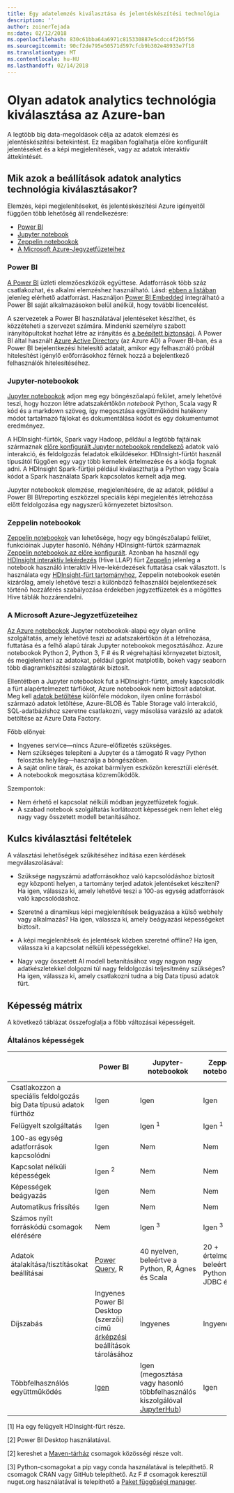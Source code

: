 ```yaml
---
title: Egy adatelemzés kiválasztása és jelentéskészítési technológia
description: ''
author: zoinerTejada
ms:date: 02/12/2018
ms.openlocfilehash: 830c61bba64a6971c815330887e5cdcc4f2b5f56
ms.sourcegitcommit: 90cf2de795e50571d597cfcb9b302e48933e7f18
ms.translationtype: MT
ms.contentlocale: hu-HU
ms.lasthandoff: 02/14/2018
---
```

# <a name="choosing-a-data-analytics-technology-in-azure"></a>Olyan adatok analytics technológia kiválasztása az Azure-ban

A legtöbb big data-megoldások célja az adatok elemzési és jelentéskészítési betekintést. Ez magában foglalhatja előre konfigurált jelentéseket és a képi megjelenítések, vagy az adatok interaktív áttekintését. 

## <a name="what-are-your-options-when-choosing-a-data-analytics-technology"></a>Mik azok a beállítások adatok analytics technológia kiválasztásakor?

Elemzés, képi megjelenítéseket, és jelentéskészítési Azure igényeitől függően több lehetőség áll rendelkezésre:

- [Power BI](/power-bi/)
- [Jupyter notebook](https://jupyter.readthedocs.io/en/latest/index.html)
- [Zeppelin notebookok](https://zeppelin.apache.org/)
- [A Microsoft Azure-Jegyzetfüzeteihez](https://notebooks.azure.com/)

### <a name="power-bi"></a>Power BI

[A Power BI](/power-bi/) üzleti elemzőeszközök együttese. Adatforrások több száz csatlakozhat, és alkalmi elemzéshez használható. Lásd: [ebben a listában](/power-bi/desktop-data-sources) jelenleg elérhető adatforrást. Használjon [Power BI Embedded](https://azure.microsoft.com/services/power-bi-embedded/) integrálható a Power BI saját alkalmazásokon belül anélkül, hogy további licencelést.

A szervezetek a Power BI használatával jelentéseket készíthet, és közzéteheti a szervezet számára. Mindenki személyre szabott irányítópultokat hozhat létre az irányítás és [a beépített biztonsági](/power-bi/service-admin-power-bi-security). A Power BI által használt [Azure Active Directory](/azure/active-directory/) (az Azure AD) a Power BI-ban, és a Power BI bejelentkezési hitelesítő adatait, amikor egy felhasználó próbál hitelesítést igénylő erőforrásokhoz férnek hozzá a bejelentkező felhasználók hitelesítéséhez.

### <a name="jupyter-notebooks"></a>Jupyter-notebookok 

[Jupyter notebookok](https://jupyter.readthedocs.io/en/latest/index.html) adjon meg egy böngészőalapú felület, amely lehetővé teszi, hogy hozzon létre adatszakértőkön *notebook* Python, Scala vagy R kód és a markdown szöveg, így megosztása együttműködni hatékony módot tartalmazó fájlokat és dokumentálása kódot és egy dokumentumot eredményez.

A HDInsight-fürtök, Spark vagy Hadoop, például a legtöbb fajtáinak származnak [előre konfigurált Jupyter notebookok rendelkező](/azure/hdinsight/spark/apache-spark-jupyter-notebook-kernels) adatok való interakció, és feldolgozás feladatok elküldésekor. HDInsight-fürtöt használ típusától függően egy vagy több kernelek értelmezése és a kódja fognak adni. A HDInsight Spark-fürtjei például kiválaszthatja a Python vagy Scala kódot a Spark használata Spark kapcsolatos kernelt adja meg.

Jupyter notebookok elemzése, megjelenítésére, de az adatok, például a Power BI BI/reporting eszközzel speciális képi megjelenítés létrehozása előtt feldolgozása egy nagyszerű környezetet biztosítson.

### <a name="zeppelin-notebooks"></a>Zeppelin notebookok

[Zeppelin notebookok](https://zeppelin.apache.org/) van lehetősége, hogy egy böngészőalapú felület, funkcióinak Jupyter hasonló. Néhány HDInsight-fürtök származnak [Zeppelin notebookok az előre konfigurált](/azure/hdinsight/spark/apache-spark-zeppelin-notebook). Azonban ha használ egy [HDInsight interaktív lekérdezés](/azure/hdinsight/interactive-query/apache-interactive-query-get-started) (Hive LLAP) fürt [Zeppelin](/azure/hdinsight/hdinsight-connect-hive-zeppelin) jelenleg a notebook használó interaktív Hive-lekérdezések futtatása csak választott. Is használata egy [HDInsight-fürt tartományhoz](/azure/hdinsight/domain-joined/apache-domain-joined-introduction), Zeppelin notebookok esetén kizárólag, amely lehetővé teszi a különböző felhasználói bejelentkezések történő hozzáférés szabályozása érdekében jegyzetfüzetek és a mögöttes Hive táblák hozzárendelni.

### <a name="microsoft-azure-notebooks"></a>A Microsoft Azure-Jegyzetfüzeteihez

[Az Azure notebookok](https://notebooks.azure.com/) Jupyter notebookok-alapú egy olyan online szolgáltatás, amely lehetővé teszi az adatszakértőkön át a létrehozása, futtatása és a felhő alapú tárak Jupyter notebookok megosztásához. Azure notebookok Python 2, Python 3, F # és R végrehajtási környezetet biztosít, és megjeleníteni az adatokat, például ggplot matplotlib, bokeh vagy seaborn több diagramkészítési szalagtárak biztosít.

Ellentétben a Jupyter notebookok fut a HDInsight-fürtöt, amely kapcsolódik a fürt alapértelmezett tárfiókot, Azure notebookok nem biztosít adatokat. Meg kell [adatok betöltése](https://notebooks.azure.com/Microsoft/libraries/samples/html/Getting%20to%20your%20Data%20in%20Azure%20Notebooks.ipynb) különféle módokon, ilyen online forrásból származó adatok letöltése, Azure-BLOB és Table Storage való interakció, SQL-adatbázishoz szeretne csatlakozni, vagy másolása varázsló az adatok betöltése az Azure Data Factory.

Főbb előnyei:

* Ingyenes service&mdash;nincs Azure-előfizetés szükséges.
* Nem szükséges telepíteni a Jupyter és a támogató R vagy Python felosztás helyileg&mdash;használja a böngészőben.
* A saját online tárak, és azokat bármilyen eszközön keresztüli elérését.
* A notebookok megosztása közreműködők.

Szempontok:

* Nem érhető el kapcsolat nélküli módban jegyzetfüzetek fogjuk.
* A szabad notebook szolgáltatás korlátozott képességek nem lehet elég nagy vagy összetett modell betanításához.

## <a name="key-selection-criteria"></a>Kulcs kiválasztási feltételek

A választási lehetőségek szűkítéséhez indítása ezen kérdések megválaszolásával:

- Szüksége nagyszámú adatforrásokhoz való kapcsolódáshoz biztosít egy központi helyen, a tartomány terjed adatok jelentéseket készíteni? Ha igen, válassza ki, amely lehetővé teszi a 100-as egység adatforrások való kapcsolódáshoz.

- Szeretné a dinamikus képi megjelenítések beágyazása a külső webhely vagy alkalmazás? Ha igen, válassza ki, amely beágyazási képességeket biztosít.

- A képi megjelenítések és jelentések közben szeretné offline? Ha igen, válassza ki a kapcsolat nélküli képességekkel.

- Nagy vagy összetett AI modell betanításához vagy nagyon nagy adatkészletekkel dolgozni túl nagy feldolgozási teljesítmény szükséges? Ha igen, válassza ki, amely csatlakozni tudna a big Data típusú adatok fürt.

## <a name="capability-matrix"></a>Képesség mátrix

A következő táblázat összefoglalja a főbb változásai képességeit. 

### <a name="general-capabilities"></a>Általános képességek

| | Power BI | Jupyter-notebookok | Zeppelin notebookok | A Microsoft Azure-Jegyzetfüzeteihez |
| --- | --- | --- | --- | --- |
| Csatlakozzon a speciális feldolgozás big Data típusú adatok fürthöz | Igen | Igen | Igen | Nem |
| Felügyelt szolgáltatás | Igen | Igen <sup>1</sup> | Igen <sup>1</sup> | Igen |
| 100-as egység adatforrások kapcsolódni | Igen | Nem | Nem | Nem |
| Kapcsolat nélküli képességek | Igen <sup>2</sup> | Nem | Nem | Nem |
| Képességek beágyazás | Igen | Nem | Nem | Nem |
| Automatikus frissítés | Igen | Nem | Nem | Nem |
| Számos nyílt forráskódú csomagok elérésére | Nem | Igen <sup>3</sup> | Igen <sup>3</sup> | Igen <sup>4</sup> |
| Adatok átalakítása/tisztításokat beállításai | [Power Query](https://powerbi.microsoft.com/blog/getting-started-with-power-query-part-i/), R | 40 nyelven, beleértve a Python, R, Ágnes és Scala | 20 + értelmezők, beleértve a Python, JDBC és R | Python, F # R |
| Díjszabás | Ingyenes Power BI Desktop (szerzői) című [árképzési](https://powerbi.microsoft.com/pricing/) beállítások tárolásához | Ingyenes | Ingyenes | Ingyenes |
| Többfelhasználós együttműködés | [Igen](/power-bi/service-how-to-collaborate-distribute-dashboards-reports) | Igen (megosztása vagy hasonló többfelhasználós kiszolgálóval [JupyterHub](https://github.com/jupyterhub/jupyterhub)) | Igen | Igen (a megosztás) |

[1] Ha egy felügyelt HDInsight-fürt része.

[2] Power BI Desktop használatával.

[2] kereshet a [Maven-tárház](http://search.maven.org/) csomagok közösségi része volt.

[3] Python-csomagokat a pip vagy conda használatával is telepíthető. R csomagok CRAN vagy GitHub telepíthető. Az F # csomagok keresztül nuget.org használatával is telepíthető a [Paket függőségi manager](https://fsprojects.github.io/Paket/).

